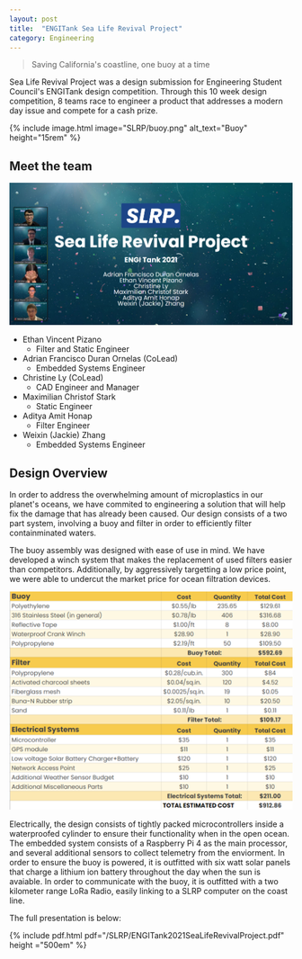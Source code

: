 ```yaml
---
layout: post
title:  "ENGITank Sea Life Revival Project"
category: Engineering
---
```


> Saving California's coastline, one buoy at a time

Sea Life Revival Project was a design submission for Engineering Student Council's ENGITank design competition. Through this 10 week design competition, 8 teams race to engineer a product that addresses a modern day issue and compete for a cash prize.

{% include image.html image="SLRP/buoy.png" alt_text="Buoy" height="15rem" %}

<!--more-->

## Meet the team

![Team](/assets/SLRP/team.png)

- Ethan Vincent Pizano
  - Filter and Static Engineer
- Adrian Francisco Duran Ornelas (CoLead)
  - Embedded Systems Engineer
- Christine Ly (CoLead)
  - CAD Engineer and Manager
- Maximilian Christof Stark
  - Static Engineer
- Aditya Amit Honap
  - Filter Engineer  
- Weixin (Jackie) Zhang
  - Embedded Systems Engineer

## Design Overview

In order to address the overwhelming amount of microplastics in our planet's oceans, we have commited to engineering a solution that will help fix the damage that has already been caused. Our design consists of a two part system, involving a buoy and filter in order to efficiently filter containminated waters.

The buoy assembly was designed with ease of use in mind. We have developed a winch system that makes the replacement of used filters easier than competitors. Additionally, by aggressively targetting a low price point, we were able to undercut the market price for ocean filtration devices.

![Bill of Materials](/assets/SLRP/bom.png)

Electrically, the design consists of tightly packed microcontrollers inside a waterproofed cylinder to ensure their functionality when in the open ocean. The embedded system consists of a Raspberry Pi 4 as the main processor, and several additional sensors to collect telemetry from the enviorment. In order to ensure the buoy is powered, it is outfitted with six watt solar panels that charge a lithium ion battery throughout the day when the sun is avaiable. In order to communicate with the buoy, it is outfitted with a two kilometer range LoRa Radio, easily linking to a SLRP computer on the coast line.

The full presentation is below:

{% include pdf.html pdf="/SLRP/ENGITank2021SeaLifeRevivalProject.pdf" height ="500em" %}
